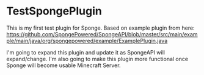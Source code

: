 TestSpongePlugin
================

This is my first test plugin for Sponge. Based on example plugin from here: https://github.com/SpongePowered/SpongeAPI/blob/master/src/main/example/main/java/org/spongepowered/example/ExamplePlugin.java

I'm going to expand this plugin and update it as SpongeAPI will expand/change.
I'm also going to make this plugin more functional once Sponge will become usable Minecraft Server.
